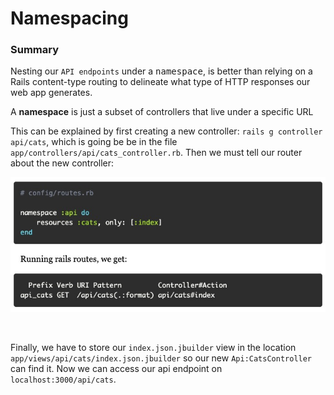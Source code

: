 # Namespacing

### **Summary** 

Nesting our `API endpoints` under a <kbd>namespace</kbd>, is better than relying on a Rails content-type routing to delineate what type of HTTP responses our web app generates. 

A **namespace** is just a subset of controllers that live under a specific URL

This can be explained by first creating a new controller: `rails g controller api/cats`, which is going be be in the file `app/controllers/api/cats_controller.rb`. Then we must tell our router about the new controller:

![alt text](./Screen&#32;Shot&#32;2020-01-16&#32;at&#32;6.35.58&#32;PM.jpg "Namespace Example")

&nbsp;

Finally, we have to store our `index.json.jbuilder` view in the location `app/views/api/cats/index.json.jbuilder` so our new `Api:CatsController` can find it. Now we can access our api endpoint on `localhost:3000/api/cats`. 